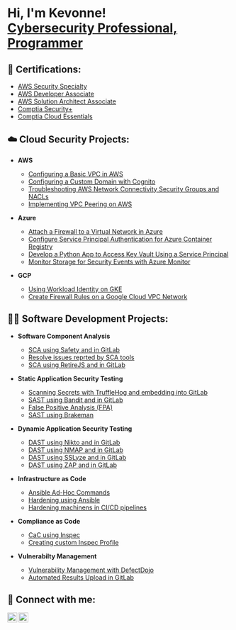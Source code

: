 <h1>Hi, I'm Kevonne! <br/><a href="https://github.com/Kevo17">Cybersecurity Professional, Programmer</a> 
     
<h2>📜 Certifications:</h2>

  - [AWS Security Specialty](https://www.credly.com/badges/79981d26-9708-4cb5-a3ad-53ab22c09097/public_url)
  - [AWS Developer Associate](https://www.credly.com/badges/c63de203-63db-4d83-9264-06bb1ea1741f/public_url)
  - [AWS Solution Architect Associate](https://www.credly.com/badges/ae8384ed-e0f9-4939-a40a-65685f579593/public_url)
  - [Comptia Security+](https://www.credly.com/badges/00f26a40-9db4-43b1-bbdf-2fb891d6e2ef/public_url)
  - [Comptia Cloud Essentials](https://www.credly.com/badges/0e581fc5-6931-4e2e-b3a0-b828ffc2d9ff/public_url)

<h2>☁️ Cloud Security Projects:</h2>

- <b>AWS</b>
  - [Configuring a Basic VPC in AWS](https://github.com/Kevo17/Configuring-a-Basic-VPC-in-AWS/blob/main/README.md)
  - [Configuring a Custom Domain with Cognito](https://github.com/Kevo17/Configuring-a-Custom-Domain-with-Cognito/blob/main/README.md)
  - [Troubleshooting AWS Network Connectivity Security Groups and NACLs](https://github.com/Kevo17/Troubleshooting-AWS-Network-Connectivity-Security-Groups-and-NACLs/blob/main/README.md)
  - [Implementing VPC Peering on AWS](https://github.com/Kevo17/Implementing-VPC-Peering-on-AWS/blob/main/README.md)
 
- <b>Azure</b>
  - [Attach a Firewall to a Virtual Network in Azure]()
  - [Configure Service Principal Authentication for Azure Container Registry]()
  - [Develop a Python App to Access Key Vault Using a Service Principal]()
  - [Monitor Storage for Security Events with Azure Monitor]()

- <b>GCP</b>
  - [Using Workload Identity on GKE](https://github.com/Kevo17/Using-Workload-Identity-on-GKE/blob/main/README.md)
  - [Create Firewall Rules on a Google Cloud VPC Network](https://github.com/Kevo17/Create-Firewall-Rules-on-a-Google-Cloud-VPC-Network/blob/main/README.md)
 
  
<h2>👨‍💻 Software Development Projects:</h2>

- <b>Software Component Analysis</b>
  - [SCA using Safety and in GitLab](https://github.com/Kevo17/SCA-using-Safety-and-in-GitLab)
  - [Resolve issues reprted by SCA tools](https://github.com/Kevo17/Resolve-issues-reported-by-SCA-tools/blob/main/README.md)
  - [SCA using RetireJS and in GitLab](https://github.com/Kevo17/SCA-using-RetireJS-and-in-GitLab/edit/main/README.md)
    
- <b>Static Application Security Testing</b>
  - [Scanning Secrets with TruffleHog and embedding into GitLab](https://github.com/Kevo17/Scanning-Secrets-with-TruffleHog-and-embedding-into-GitLab/blob/main/README.md)
  - [SAST using Bandit and in GitLab](https://github.com/Kevo17/SAST-using-Bandit-and-in-GitLab/blob/main/README.md)
  - [False Positive Analysis (FPA)](https://github.com/Kevo17/False-Positive-Analysis-FPA-/blob/main/README.md)
  - [SAST using Brakeman](https://github.com/Kevo17/SAST-using-Brakeman/blob/main/README.md)

- <b>Dynamic Application Security Testing</b>
  - [DAST using Nikto and in GitLab](https://github.com/Kevo17/DAST-using-Nikto-and-in-GitLab/blob/main/README.md)
  - [DAST using NMAP and in GitLab](https://github.com/Kevo17/DAST-using-NMAP-and-in-GitLab/blob/main/README.md)
  - [DAST using SSLyze and in GitLab](https://github.com/Kevo17/DAST-using-SSLyze-and-in-GitLab/blob/main/README.md)
  - [DAST using ZAP and in GitLab](https://github.com/Kevo17/DAST-using-ZAP-and-in-GitLab/blob/main/README.md)
    
- <b>Infrastructure as Code</b>
  - [Ansible Ad-Hoc Commands](https://github.com/Kevo17/Ansible-Ad-Hoc-Commands.git)
  - [Hardening using Ansible](https://github.com/Kevo17/Hardening-using-Ansible.git)
  - [Hardening machinens in CI/CD pipelines](https://github.com/Kevo17/Hardening-machines-in-CI-CD-pipelines.git)
    
- <b>Compliance as Code</b>
  - [CaC using Inspec](https://github.com/Kevo17/CaC-using-Inspec.git)
  - [Creating custom Inspec Profile](https://github.com/Kevo17/Creating-custom-Inspec-Profile.git)

- <b>Vulnerabilty Management</b>
  - [Vulnerability Management with DefectDojo](https://github.com/Kevo17/Vulnerability-Management-with-DefectDojo.git)
  - [Automated Results Upload in GitLab](https://github.com/Kevo17/Automated-Results-Upload-in-GitLab.git)

<h2> 🤳 Connect with me:</h2>

[<img align="left" alt="KevonneAllen | LinkedIn" width="22px" src="https://cdn.jsdelivr.net/npm/simple-icons@v3/icons/linkedin.svg" />][linkedin]
[<img align="left" alt="KevonneAllen | Instagram" width="22px" src="https://cdn.jsdelivr.net/npm/simple-icons@v3/icons/instagram.svg" />][instagram]

[instagram]: https://www.instagram.com/username/
[linkedin]: https://linkedin.com/in/kevonne-allen-95ab57185/

<!--
**joshmadakor1/joshmadakor1** is a ✨ _special_ ✨ repository because its `README.md` (this file) appears on your GitHub profile.

Here are some ideas to get you started:

- 🔭 I’m currently working on ...
- 🌱 I’m currently learning ...
- 👯 I’m looking to collaborate on ...
- 🤔 I’m looking for help with ...
- 💬 Ask me about ...
- 📫 How to reach me: ...
- 😄 Pronouns: ...
- ⚡ Fun fact: ...

[<img align="left" alt="KevonneAllen | YouTube" width="22px" src="https://cdn.jsdelivr.net/npm/simple-icons@v3/icons/youtube.svg" />][youtube]
[youtube]: https://www.youtube.com/c/username

[<img align="left" alt="KevonneAllen | Twitter" width="22px" src="https://cdn.jsdelivr.net/npm/simple-icons@v3/icons/twitter.svg" />][twitter]
[twitter]: https://twitter.com/username
-->
